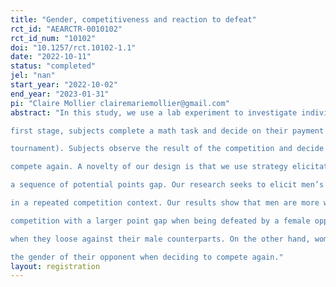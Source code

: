 ```yaml
---
title: "Gender, competitiveness and reaction to defeat"
rct_id: "AEARCTR-0010102"
rct_id_num: "10102"
doi: "10.1257/rct.10102-1.1"
date: "2022-10-11"
status: "completed"
jel: "nan"
start_year: "2022-10-02"
end_year: "2023-01-31"
pi: "Claire Mollier clairemariemollier@gmail.com"
abstract: "In this study, we use a lab experiment to investigate individuals’ reaction after a defeat. In a
first stage, subjects complete a math task and decide on their payment scheme (piece-rate vs
tournament). Subjects observe the result of the competition and decide whether they want to
compete again. A novelty of our design is that we use strategy elicitation method by providing
a sequence of potential points gap. Our research seeks to elicit men’s and women’s behaviors
in a repeated competition context. Our results show that men are more willing to re-enter the
competition with a larger point gap when being defeated by a female opponent, compared to
when they loose against their male counterparts. On the other hand, women are indifferent to
the gender of their opponent when deciding to compete again."
layout: registration
---
```


